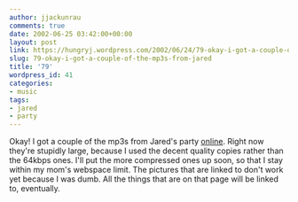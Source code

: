 ```yaml
---
author: jjackunrau
comments: true
date: 2002-06-25 03:42:00+00:00
layout: post
link: https://hungryj.wordpress.com/2002/06/24/79-okay-i-got-a-couple-of-the-mp3s-from-jared/
slug: 79-okay-i-got-a-couple-of-the-mp3s-from-jared
title: '79'
wordpress_id: 41
categories:
- music
tags:
- jared
- party
---
```


Okay!  I got a couple of the mp3s from Jared's party [online](http://members.shaw.ca/jajunrau/home.html).  Right now they're stupidly large, because I used the decent quality copies rather than the 64kbps ones.  I'll put the more compressed ones up soon, so that I stay within my mom's webspace limit.  The pictures that are linked to don't work yet because I was dumb.  All the things that are on that page will be linked to, eventually.
